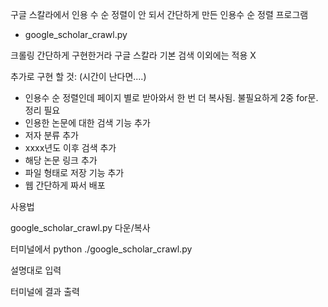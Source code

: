 구글 스칼라에서 인용 수 순 정렬이 안 되서 간단하게 만든 인용수 순 정렬 프로그램
- google_scholar_crawl.py

크롤링 간단하게 구현한거라 구글 스칼라 기본 검색 이외에는 적용 X

추가로 구현 할 것: (시간이 난다면....)
- 인용수 순 정렬인데 페이지 별로 받아와서 한 번 더 복사됨. 불필요하게 2중 for문. 정리 필요
- 인용한 논문에 대한 검색 기능 추가
- 저자 분류 추가
- xxxx년도 이후 검색 추가 
- 해당 논문 링크 추가 
- 파일 형태로 저장 기능 추가 
- 웹 간단하게 짜서 배포 

사용법

google_scholar_crawl.py 다운/복사

터미널에서 python ./google_scholar_crawl.py

설명대로 입력

터미널에 결과 출력